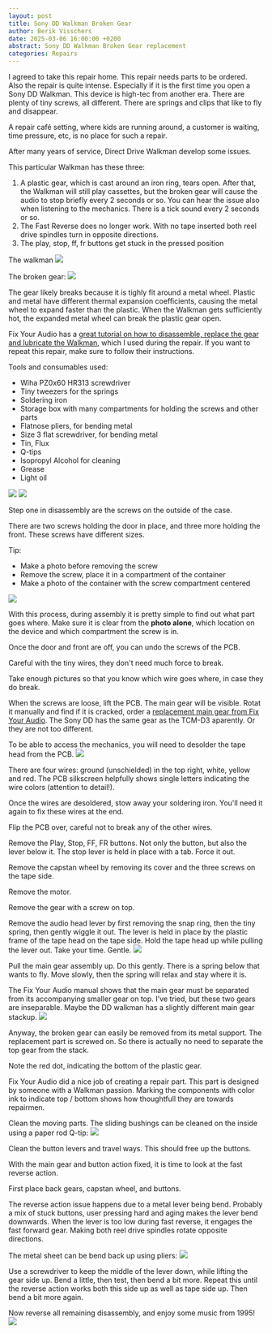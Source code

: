 ```yaml
---
layout: post
title: Sony DD Walkman Broken Gear
author: Berik Visschers
date: 2025-03-06 16:00:00 +0200
abstract: Sony DD Walkman Broken Gear replacement
categories: Repairs
---
```


I agreed to take this repair home. This repair needs parts to be ordered. Also the repair is quite intense.
Especially if it is the first time you open a Sony DD Walkman. This device is high-tec from another era.
There are plenty of tiny screws, all different. There are springs and clips that like to fly and disappear.

A repair café setting, where kids are running around, a customer is waiting, time pressure, etc, is no place
for such a repair.

After many years of service, Direct Drive Walkman develop some issues.

This particular Walkman has these three:

1. A plastic gear, which is cast around an iron ring, tears open.
   After that, the Walkman will still play cassettes, but the broken gear will cause
the audio to stop briefly every 2 seconds or so.
   You can hear the issue also when listening to the mechanics. There is a tick sound
every 2 seconds or so.
2. The Fast Reverse does no longer work. With no tape inserted both reel drive spindles turn in opposite
   directions.
3. The play, stop, ff, fr buttons get stuck in the pressed position

The walkman
<img src="/assets/img/repairs/sony_walkman/walkman_front.jpg" />

The broken gear:
<img src="/assets/img/repairs/sony_walkman/walkman_broken_gear.jpg" />

The gear likely breaks because it is tighly fit around a metal wheel. Plastic and metal have different thermal expansion coefficients,
causing the metal wheel to expand faster than the plastic. When the Walkman gets sufficiently hot, the expanded metal wheel can break the plastic gear open.

Fix Your Audio has a [great tutorial on how to disassemble, replace the gear and lubricate the Walkman](https://fixyouraudio.com/tutorials/sony-dd-series-step-by-step-repair-guide-for-dummies/),
which I used during the repair. If you want to repeat this repair, make sure to follow their instructions.

Tools and consumables used:

* Wiha PZ0x60 HR313 screwdriver
* Tiny tweezers for the springs
* Soldering iron
* Storage box with many compartments for holding the screws and other parts
* Flatnose pliers, for bending metal
* Size 3 flat screwdriver, for bending metal
* Tin, Flux
* Q-tips
* Isopropyl Alcohol for cleaning
* Grease
* Light oil

<img src="/assets/img/repairs/sony_walkman/PZ0x60_HR313_screwdriver.jpg" />
<img src="/assets/img/repairs/sony_walkman/walkman_partbox.jpg" />

Step one in disassembly are the screws on the outside of the case.

There are two screws holding the door in place, and three more holding the front.
These screws have different sizes.

Tip:

* Make a photo before removing the screw
* Remove the screw, place it in a compartment of the container
* Make a photo of the container with the screw compartment centered

<img src="/assets/img/repairs/sony_walkman/walkman_partbox_in_use.jpg" />

With this process, during assembly it is pretty simple to find out what part goes where.
Make sure it is clear from the **photo alone**, which location on the device and which compartment the screw is in.

Once the door and front are off, you can undo the screws of the PCB.

Careful with the tiny wires, they don't need much force to break.

Take enough pictures so that you know which wire goes where, in case they do break.

When the screws are loose, lift the PCB. The main gear will be visible. Rotat it manually and find if it is cracked, order a [replacement main gear from Fix Your Audio](https://fixyouraudio.com/product/sony-tcm-d3-walkman-new-center-gear-repair-kit/).
The Sony DD has the same gear as the TCM-D3 aparently. Or they are not too different.

To be able to access the mechanics, you will need to desolder the tape head from the PCB.
<img src="/assets/img/repairs/sony_walkman/walkman_audio_head.jpg" />

There are four wires: ground (unschielded) in the top right, white, yellow and red.
The PCB silkscreen helpfully shows single letters indicating the wire colors (attention to detail!).

Once the wires are desoldered, stow away your soldering iron. You'll need it again to fix these wires at the end.

Flip the PCB over, careful not to break any of the other wires.

Remove the Play, Stop, FF, FR buttons. Not only the button, but also the lever below it.
The stop lever is held in place with a tab. Force it out.

Remove the capstan wheel by removing its cover and the three screws on the tape side.

Remove the motor.

Remove the gear with a screw on top.

Remove the audio head lever by first removing the snap ring, then the tiny spring, then gently wiggle it out.
The lever is held in place by the plastic frame of the tape head on the tape side. Hold the tape head up
while pulling the lever out. Take your time. Gentle.
<img src="/assets/img/repairs/sony_walkman/walkman_audio_head_lever.jpg" />

Pull the main gear assembly up. Do this gently. There is a spring below that wants to fly.
Move slowly, then the spring will relax and stay where it is.

The Fix Your Audio manual shows that the main gear must be separated from its accompanying smaller gear on top.
I've tried, but these two gears are inseparable. Maybe the DD walkman has a slightly different main gear stackup.
<img src="/assets/img/repairs/sony_walkman/replacement_main_gear.jpg" />

Anyway, the broken gear can easily be removed from its metal support. The replacement part is screwed on.
So there is actually no need to separate the top gear from the stack.

Note the red dot, indicating the bottom of the plastic gear.

Fix Your Audio did a nice job of creating a repair part. This part is designed by someone with a Walkman passion.
Marking the components with color ink to indicate top / bottom shows how thoughtfull they are towards repairmen.

Clean the moving parts. The sliding bushings can be cleaned on the inside using a paper rod Q-tip:
<img src="/assets/img/repairs/sony_walkman/walkman_clean.jpg" />

Clean the button levers and travel ways. This should free up the buttons.

With the main gear and button action fixed, it is time to look at the fast reverse action.

First place back gears, capstan wheel, and buttons.

The reverse action issue happens due to a metal lever being bend. Probably a mix of stuck buttons, user pressing hard and aging makes the lever bend downwards.
When the lever is too low during fast reverse, it engages the fast forward gear. Making both reel drive spindles rotate opposite directions.

The metal sheet can be bend back up using pliers:
<img src="/assets/img/repairs/sony_walkman/walkman_fix_rew.jpg" />

Use a screwdriver to keep the middle of the lever down, while lifting the gear side up. Bend a little, then test, then bend a bit more.
Repeat this until the reverse action works both this side up as well as tape side up. Then bend a bit more again.

Now reverse all remaining disassembly, and enjoy some music from 1995!
<img src="/assets/img/repairs/sony_walkman/walkman_music.jpg" />
